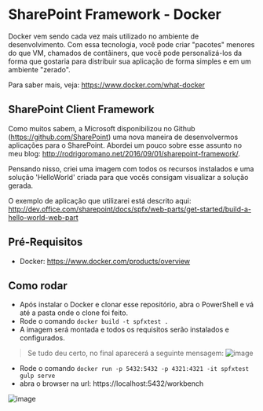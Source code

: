 # SharePoint Framework - Docker

Docker vem sendo cada vez mais utilizado no ambiente de desenvolvimento. Com essa tecnologia, você pode criar "pacotes" menores do que VM, chamados de contâiners, que você pode personalizá-los da forma que gostaria para distribuir sua aplicação de forma simples e em um ambiente "zerado".

Para saber mais, veja: https://www.docker.com/what-docker


## SharePoint Client Framework

Como muitos sabem, a Microsoft disponibilizou no Github (https://github.com/SharePoint) uma nova maneira de desenvolvermos aplicações para o SharePoint. Abordei um pouco sobre esse assunto no meu blog: http://rodrigoromano.net/2016/09/01/sharepoint-framework/.

Pensando nisso, criei uma imagem com todos os recursos instalados e uma solução 'HelloWorld' criada para que vocês consigam visualizar a solução gerada.

O exemplo de aplicação que utilizarei está descrito aqui: http://dev.office.com/sharepoint/docs/spfx/web-parts/get-started/build-a-hello-world-web-part

## Pré-Requisitos
- Docker: https://www.docker.com/products/overview

## Como rodar
- Após instalar o Docker e clonar esse repositório, abra o PowerShell e vá até a pasta onde o clone foi feito. 
- Rode o comando `docker build -t spfxtest .` 
- A imagem será montada e todos os requisitos serão instalados e configurados. 
> Se tudo deu certo, no final aparecerá a seguinte mensagem:
> ![image](https://cloud.githubusercontent.com/assets/12012898/24055739/061bf5e8-0b20-11e7-99d7-fd6a4bebde96.png) 

- Rode o comando `docker run -p 5432:5432 -p 4321:4321 -it spfxtest gulp serve` 
- abra o browser na url: https://localhost:5432/workbench

![image](https://cloud.githubusercontent.com/assets/12012898/24056327/084c6eea-0b22-11e7-874c-d0e785ba5932.png)
